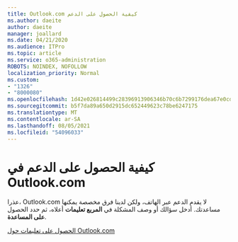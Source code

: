 ```yaml
---
title: Outlook.com كيفية الحصول على الدعم
ms.author: daeite
author: daeite
manager: joallard
ms.date: 04/21/2020
ms.audience: ITPro
ms.topic: article
ms.service: o365-administration
ROBOTS: NOINDEX, NOFOLLOW
localization_priority: Normal
ms.custom:
- "1326"
- "8000080"
ms.openlocfilehash: 1d42e026814499c28396913906346b70c6b7299176dea67e0cd420df73a0cda4
ms.sourcegitcommit: b5f7da89a650d2915dc652449623c78be6247175
ms.translationtype: MT
ms.contentlocale: ar-SA
ms.lasthandoff: 08/05/2021
ms.locfileid: "54096033"
---
```

# <a name="how-to-get-support-in-outlookcom"></a>كيفية الحصول على الدعم في Outlook.com

عذرا، Outlook.com لا يقدم الدعم عبر الهاتف، ولكن لدينا فرق مخصصة يمكنها مساعدتك.
أدخل سؤالك أو وصف المشكلة في **المربع تعليمات** أعلاه، ثم حدد الحصول **على المساعدة**.

[الحصول على تعليمات حول Outlook.com](https://support.office.com/article/40676ad0-c831-45ac-a023-5be633be798d?wt.mc_id=Office_Outlook_com_Alchemy)

